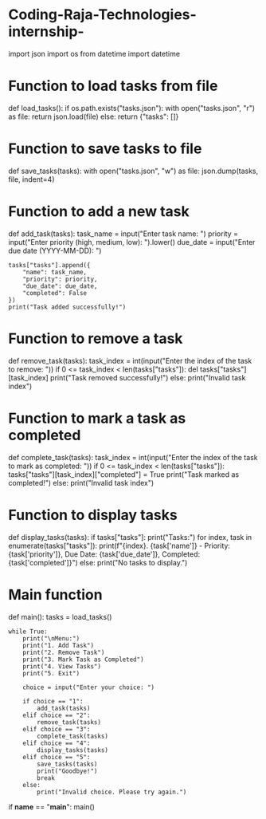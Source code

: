 # Coding-Raja-Technologies-internship-
import json
import os
from datetime import datetime

# Function to load tasks from file
def load_tasks():
    if os.path.exists("tasks.json"):
        with open("tasks.json", "r") as file:
            return json.load(file)
    else:
        return {"tasks": []}

# Function to save tasks to file
def save_tasks(tasks):
    with open("tasks.json", "w") as file:
        json.dump(tasks, file, indent=4)

# Function to add a new task
def add_task(tasks):
    task_name = input("Enter task name: ")
    priority = input("Enter priority (high, medium, low): ").lower()
    due_date = input("Enter due date (YYYY-MM-DD): ")

    tasks["tasks"].append({
        "name": task_name,
        "priority": priority,
        "due_date": due_date,
        "completed": False
    })
    print("Task added successfully!")

# Function to remove a task
def remove_task(tasks):
    task_index = int(input("Enter the index of the task to remove: "))
    if 0 <= task_index < len(tasks["tasks"]):
        del tasks["tasks"][task_index]
        print("Task removed successfully!")
    else:
        print("Invalid task index")

# Function to mark a task as completed
def complete_task(tasks):
    task_index = int(input("Enter the index of the task to mark as completed: "))
    if 0 <= task_index < len(tasks["tasks"]):
        tasks["tasks"][task_index]["completed"] = True
        print("Task marked as completed!")
    else:
        print("Invalid task index")

# Function to display tasks
def display_tasks(tasks):
    if tasks["tasks"]:
        print("Tasks:")
        for index, task in enumerate(tasks["tasks"]):
            print(f"{index}. {task['name']} - Priority: {task['priority']}, Due Date: {task['due_date']}, Completed: {task['completed']}")
    else:
        print("No tasks to display.")

# Main function
def main():
    tasks = load_tasks()

    while True:
        print("\nMenu:")
        print("1. Add Task")
        print("2. Remove Task")
        print("3. Mark Task as Completed")
        print("4. View Tasks")
        print("5. Exit")

        choice = input("Enter your choice: ")

        if choice == "1":
            add_task(tasks)
        elif choice == "2":
            remove_task(tasks)
        elif choice == "3":
            complete_task(tasks)
        elif choice == "4":
            display_tasks(tasks)
        elif choice == "5":
            save_tasks(tasks)
            print("Goodbye!")
            break
        else:
            print("Invalid choice. Please try again.")

if __name__ == "__main__":
    main()
